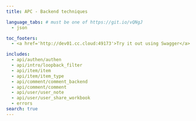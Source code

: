 ```yaml
---
title: APC - Backend techniques

language_tabs: # must be one of https://git.io/vQNgJ
  - json

toc_footers:
  - <a href='http://dev01.cc.cloud:49173'>Try it out using Swagger</a>

includes:
  - api/authen/authen
  - api/intro/loopback_filter
  - api/item/item
  - api/item/item_type
  - api/comment/comment_backend
  - api/comment/comment
  - api/user/user_note
  - api/user/user_share_workbook
  - errors
search: true
---
```

